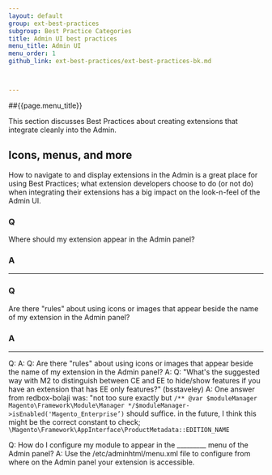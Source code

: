 ```yaml
---
layout: default
group: ext-best-practices
subgroup: Best Practice Categories
title: Admin UI best practices
menu_title: Admin UI
menu_order: 1
github_link: ext-best-practices/ext-best-practices-bk.md



---
```

##{{page.menu_title}}

This section discusses Best Practices about creating extensions that integrate cleanly into the Admin.

<h2 id="Admin">Icons, menus, and more</h2>

How to navigate to and display extensions in the Admin is a great place for using Best Practices; what extension developers choose to do (or not do) when integrating their extensions has a big impact on the look-n-feel of the Admin UI.

<h3 id="bp_admin_Q1">Q</h3>

Where should my extension appear in the Admin panel?

<h3 id="bp_admin_A1">A</h3>

____

<h3 id="bp_admin_Q2">Q</h3>

Are there "rules" about using icons or images that appear beside the name of my extension in the Admin panel?

<h3 id="bp_admin_A2">A</h3>

____
Q: 
A:
Q: Are there "rules" about using icons or images that appear beside the name of my extension in the Admin panel?
A:
Q: "What's the suggested way with M2 to distinguish between CE and EE to hide/show features if you have an extension that has EE only features?" (bsstaveley)
A: One answer from redbox-bolaji was: "not too sure exactly but `/** @var $moduleManager Magento\Framework\Module\Manager */$moduleManager->isEnabled('Magento_Enterprise’)` should suffice.  in the future, I think this might be the correct constant to check;  `\Magento\Framework\AppInterface\ProductMetadata::EDITION_NAME`
 
Q: How do I configure my module to appear in the _________ menu of the Admin panel?
A: Use the <Module Directory>/etc/adminhtml/menu.xml file to configure from where on the Admin panel your extension is accessible.


